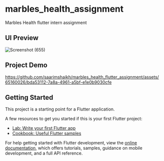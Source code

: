 # marbles_health_assignment

Marbles Health flutter intern assignment

## UI Preview
![Screenshot (655)](https://github.com/saarimshaikh/marbles_health_flutter_assignment/assets/65160026/6aff67bd-56cc-4375-a4b9-0c92815149cb)

## Project Demo
https://github.com/saarimshaikh/marbles_health_flutter_assignment/assets/65160026/bda53112-7a8a-4961-a5bf-e1e0b9030cfe

## Getting Started

This project is a starting point for a Flutter application.

A few resources to get you started if this is your first Flutter project:

- [Lab: Write your first Flutter app](https://docs.flutter.dev/get-started/codelab)
- [Cookbook: Useful Flutter samples](https://docs.flutter.dev/cookbook)

For help getting started with Flutter development, view the
[online documentation](https://docs.flutter.dev/), which offers tutorials,
samples, guidance on mobile development, and a full API reference.
